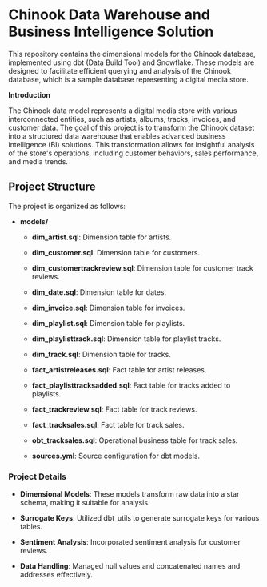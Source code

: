 **Chinook Data Warehouse and Business Intelligence Solution**
=============================================

This repository contains the dimensional models for the Chinook database, implemented using dbt (Data Build Tool) and Snowflake. These models are designed to facilitate efficient querying and analysis of the Chinook database, which is a sample database representing a digital media store.

**Introduction**

The Chinook data model represents a digital media store with various interconnected entities, such as artists, albums, tracks, invoices, and customer data. The goal of this project is to transform the Chinook dataset into a structured data warehouse that enables advanced business intelligence (BI) solutions. This transformation allows for insightful analysis of the store's operations, including customer behaviors, sales performance, and media trends.

Project Structure
-----------------

The project is organized as follows:

*   **models/**
    
    *   **dim\_artist.sql**: Dimension table for artists.
        
    *   **dim\_customer.sql**: Dimension table for customers.
        
    *   **dim\_customertrackreview.sql**: Dimension table for customer track reviews.
        
    *   **dim\_date.sql**: Dimension table for dates.
        
    *   **dim\_invoice.sql**: Dimension table for invoices.
        
    *   **dim\_playlist.sql**: Dimension table for playlists.
        
    *   **dim\_playlisttrack.sql**: Dimension table for playlist tracks.
        
    *   **dim\_track.sql**: Dimension table for tracks.
        
    *   **fact\_artistreleases.sql**: Fact table for artist releases.
        
    *   **fact\_playlisttracksadded.sql**: Fact table for tracks added to playlists.
        
    *   **fact\_trackreview.sql**: Fact table for track reviews.
        
    *   **fact\_tracksales.sql**: Fact table for track sales.
        
    *   **obt\_tracksales.sql**: Operational business table for track sales.
        
    *   **sources.yml**: Source configuration for dbt models.
        

### Project Details

*   **Dimensional Models**: These models transform raw data into a star schema, making it suitable for analysis.
    
*   **Surrogate Keys**: Utilized dbt\_utils to generate surrogate keys for various tables.
    
*   **Sentiment Analysis**: Incorporated sentiment analysis for customer reviews.
    
*   **Data Handling**: Managed null values and concatenated names and addresses effectively.
